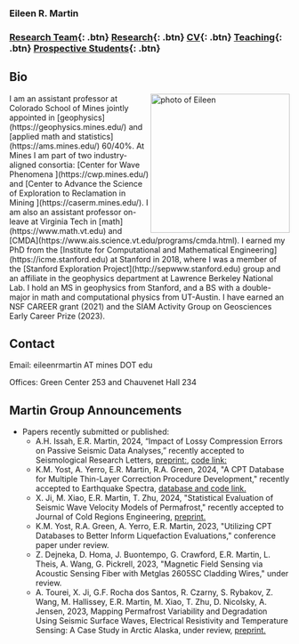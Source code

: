 ### Eileen R. Martin

###   [Research Team](/team){: .btn}     [Research](/research){: .btn}       [CV](/docs/ermartin_CV.pdf){: .btn}       [Teaching](/teaching){: .btn}     [Prospective Students](/prospectiveStudents){: .btn}

## Bio

<img src="https://eileenrmartin.github.io/img/eileen.jpg" alt="photo of Eileen" align="right" style="width: 250px;"/>
I am an assistant professor at Colorado School of Mines jointly appointed in [geophysics](https://geophysics.mines.edu/)  and [applied math and statistics](https://ams.mines.edu/) 60/40%. At Mines I am part of two industry-aligned consortia: [Center for Wave Phenomena ](https://cwp.mines.edu/) and [Center to Advance the Science of Exploration to Reclamation in Mining ](https://caserm.mines.edu/). I am also an assistant professor on-leave at Virginia Tech in [math](https://www.math.vt.edu) and [CMDA](https://www.ais.science.vt.edu/programs/cmda.html). I earned my PhD from the [Institute for Computational and Mathematical Engineering](https://icme.stanford.edu) at Stanford in 2018, where I was a member of the [Stanford Exploration Project](http://sepwww.stanford.edu) group and an affiliate in the geophysics department at Lawrence Berkeley National Lab. I hold an MS in geophysics from Stanford, and a BS with a double-major in math and computational physics from UT-Austin. I have earned an NSF CAREER grant (2021) and the SIAM Activity Group on Geosciences Early Career Prize (2023).  

## Contact


Email: eileenrmartin AT mines DOT edu

Offices: Green Center 253 and Chauvenet Hall 234  
 

## Martin Group Announcements



* Papers recently submitted or published:
  * A.H. Issah, E.R. Martin, 2024, “Impact of Lossy Compression Errors on Passive Seismic Data Analyses,” recently accepted to Seismological Research Letters, [preprint:](https://repository.mines.edu/handle/11124/177939), [code link:](https://github.com/aissah/Issah-SRL-compression-2023/) 
  * K.M. Yost, A. Yerro, E.R. Martin, R.A. Green, 2024, "A CPT Database for Multiple Thin-Layer Correction Procedure Development," recently accepted to Earthquake Spectra, [database and code link.](https://data.lib.vt.edu/articles/dataset/Data_Associated_with_A_CPT_Database_for_Multiple_Thin-Layer_Correction_Procedure_Development/21408450) 
  * X. Ji, M. Xiao, E.R. Martin, T. Zhu, 2024, "Statistical Evaluation of Seismic Wave Velocity Models of Permafrost," recently accepted to Journal of Cold Regions Engineering, [preprint.](https://eartharxiv.org/repository/view/5601/)
  * K.M. Yost, R.A. Green, A. Yerro, E.R. Martin, 2023, "Utilizing CPT Databases to Better Inform Liquefaction Evaluations," conference paper under review.
  * Z. Dejneka, D. Homa, J. Buontempo, G. Crawford, E.R. Martin, L. Theis, A. Wang, G. Pickrell, 2023, "Magnetic Field Sensing via Acoustic Sensing Fiber with Metglas 2605SC Cladding Wires," under review.
  * A. Tourei, X. Ji, G.F. Rocha dos Santos, R. Czarny, S. Rybakov, Z. Wang, M. Hallissey, E.R. Martin, M. Xiao, T. Zhu, D. Nicolsky, A. Jensen, 2023, Mapping Permafrost Variability and Degradation Using Seismic Surface Waves, Electrical Resistivity and Temperature Sensing: A Case Study in Arctic Alaska, under review, [preprint.](https://eartharxiv.org/repository/view/5706/)




